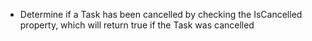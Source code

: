 
- Determine if a Task has been cancelled by checking the IsCancelled property, which will return
true if the Task was cancelled


